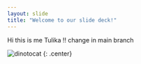 ```yaml
---
layout: slide
title: "Welcome to our slide deck!"
---
```


Hi this is me Tulika !! change in main branch

![dinotocat](https://octodex.github.com/images/dinotocat.png)
{: .center}
